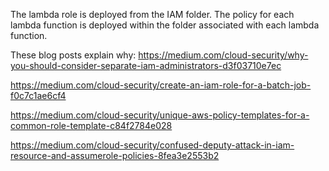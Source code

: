 The lambda role is deployed from the IAM folder. The policy for each lambda function is deployed within the folder associated with each lambda function.

These blog posts explain why:
https://medium.com/cloud-security/why-you-should-consider-separate-iam-administrators-d3f03710e7ec

https://medium.com/cloud-security/create-an-iam-role-for-a-batch-job-f0c7c1ae6cf4

https://medium.com/cloud-security/unique-aws-policy-templates-for-a-common-role-template-c84f2784e028

https://medium.com/cloud-security/confused-deputy-attack-in-iam-resource-and-assumerole-policies-8fea3e2553b2
